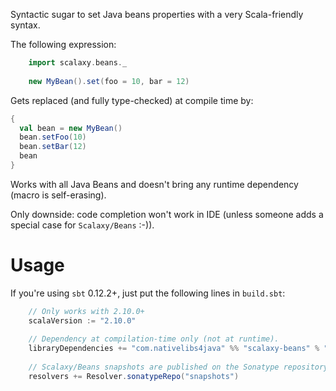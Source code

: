 Syntactic sugar to set Java beans properties with a very Scala-friendly syntax. 

The following expression:
```scala
    import scalaxy.beans._
    
    new MyBean().set(foo = 10, bar = 12)
```
Gets replaced (and fully type-checked) at compile time by:
```scala
{
  val bean = new MyBean()
  bean.setFoo(10)
  bean.setBar(12)
  bean
}
```
    
Works with all Java Beans and doesn't bring any runtime dependency (macro is self-erasing).

Only downside: code completion won't work in IDE (unless someone adds a special case for `Scalaxy/Beans` :-)).

# Usage

If you're using `sbt` 0.12.2+, just put the following lines in `build.sbt`:
```scala
    // Only works with 2.10.0+
    scalaVersion := "2.10.0"
    
    // Dependency at compilation-time only (not at runtime).
    libraryDependencies += "com.nativelibs4java" %% "scalaxy-beans" % "0.3-SNAPSHOT" % "provided"
    
    // Scalaxy/Beans snapshots are published on the Sonatype repository.
    resolvers += Resolver.sonatypeRepo("snapshots")
```

